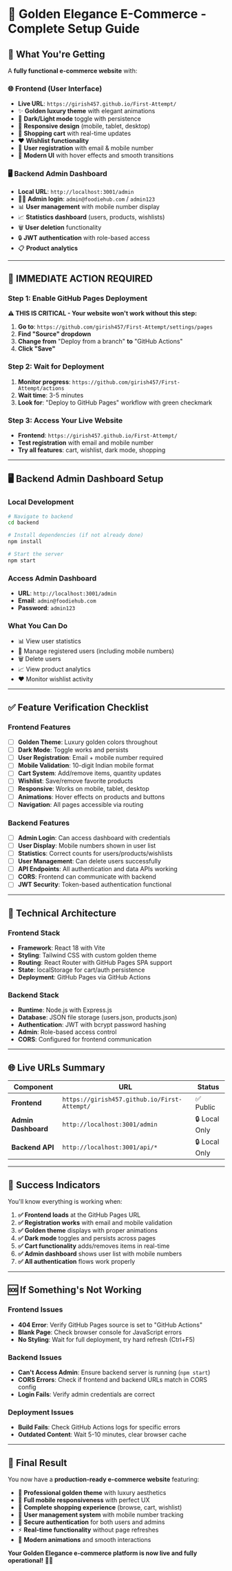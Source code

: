 # 🌟 Golden Elegance E-Commerce - Complete Setup Guide

## 🎯 **What You're Getting**

A **fully functional e-commerce website** with:

### 🌐 **Frontend (User Interface)**
- **Live URL**: `https://girish457.github.io/First-Attempt/`
- ✨ **Golden luxury theme** with elegant animations
- 🌙 **Dark/Light mode** toggle with persistence
- 📱 **Responsive design** (mobile, tablet, desktop)
- 🛒 **Shopping cart** with real-time updates
- ❤️ **Wishlist functionality**
- 🔐 **User registration** with email & mobile number
- 🎨 **Modern UI** with hover effects and smooth transitions

### 🖥️ **Backend Admin Dashboard**
- **Local URL**: `http://localhost:3001/admin`
- 👨‍💼 **Admin login**: `admin@foodiehub.com` / `admin123`
- 📊 **User management** with mobile number display
- 📈 **Statistics dashboard** (users, products, wishlists)
- 🗑️ **User deletion** functionality
- 🔒 **JWT authentication** with role-based access
- 📋 **Product analytics**

---

## 🚀 **IMMEDIATE ACTION REQUIRED**

### **Step 1: Enable GitHub Pages Deployment**
**⚠️ THIS IS CRITICAL - Your website won't work without this step:**

1. **Go to**: `https://github.com/girish457/First-Attempt/settings/pages`
2. **Find "Source" dropdown**
3. **Change from** "Deploy from a branch" **to** "GitHub Actions"
4. **Click "Save"**

### **Step 2: Wait for Deployment**
1. **Monitor progress**: `https://github.com/girish457/First-Attempt/actions`
2. **Wait time**: 3-5 minutes
3. **Look for**: "Deploy to GitHub Pages" workflow with green checkmark

### **Step 3: Access Your Live Website**
- **Frontend**: `https://girish457.github.io/First-Attempt/`
- **Test registration** with email and mobile number
- **Try all features**: cart, wishlist, dark mode, shopping

---

## 🖥️ **Backend Admin Dashboard Setup**

### **Local Development**
```bash
# Navigate to backend
cd backend

# Install dependencies (if not already done)
npm install

# Start the server
npm start
```

### **Access Admin Dashboard**
- **URL**: `http://localhost:3001/admin`
- **Email**: `admin@foodiehub.com`
- **Password**: `admin123`

### **What You Can Do**
- 📊 View user statistics
- 👥 Manage registered users (including mobile numbers)
- 🗑️ Delete users
- 📈 View product analytics
- ❤️ Monitor wishlist activity

---

## ✅ **Feature Verification Checklist**

### **Frontend Features**
- [ ] **Golden Theme**: Luxury golden colors throughout
- [ ] **Dark Mode**: Toggle works and persists
- [ ] **User Registration**: Email + mobile number required
- [ ] **Mobile Validation**: 10-digit Indian mobile format
- [ ] **Cart System**: Add/remove items, quantity updates
- [ ] **Wishlist**: Save/remove favorite products
- [ ] **Responsive**: Works on mobile, tablet, desktop
- [ ] **Animations**: Hover effects on products and buttons
- [ ] **Navigation**: All pages accessible via routing

### **Backend Features**
- [ ] **Admin Login**: Can access dashboard with credentials
- [ ] **User Display**: Mobile numbers shown in user list
- [ ] **Statistics**: Correct counts for users/products/wishlists
- [ ] **User Management**: Can delete users successfully
- [ ] **API Endpoints**: All authentication and data APIs working
- [ ] **CORS**: Frontend can communicate with backend
- [ ] **JWT Security**: Token-based authentication functional

---

## 🔧 **Technical Architecture**

### **Frontend Stack**
- **Framework**: React 18 with Vite
- **Styling**: Tailwind CSS with custom golden theme
- **Routing**: React Router with GitHub Pages SPA support
- **State**: localStorage for cart/auth persistence
- **Deployment**: GitHub Pages via GitHub Actions

### **Backend Stack**
- **Runtime**: Node.js with Express.js
- **Database**: JSON file storage (users.json, products.json)
- **Authentication**: JWT with bcrypt password hashing
- **Admin**: Role-based access control
- **CORS**: Configured for frontend communication

---

## 🌐 **Live URLs Summary**

| Component | URL | Status |
|-----------|-----|--------|
| **Frontend** | `https://girish457.github.io/First-Attempt/` | ✅ Public |
| **Admin Dashboard** | `http://localhost:3001/admin` | 🔒 Local Only |
| **Backend API** | `http://localhost:3001/api/*` | 🔒 Local Only |

---

## 🎊 **Success Indicators**

You'll know everything is working when:

1. **✅ Frontend loads** at the GitHub Pages URL
2. **✅ Registration works** with email and mobile validation
3. **✅ Golden theme** displays with proper animations
4. **✅ Dark mode** toggles and persists across pages
5. **✅ Cart functionality** adds/removes items in real-time
6. **✅ Admin dashboard** shows user list with mobile numbers
7. **✅ All authentication** flows work properly

---

## 🆘 **If Something's Not Working**

### **Frontend Issues**
- **404 Error**: Verify GitHub Pages source is set to "GitHub Actions"
- **Blank Page**: Check browser console for JavaScript errors
- **No Styling**: Wait for full deployment, try hard refresh (Ctrl+F5)

### **Backend Issues**
- **Can't Access Admin**: Ensure backend server is running (`npm start`)
- **CORS Errors**: Check if frontend and backend URLs match in CORS config
- **Login Fails**: Verify admin credentials are correct

### **Deployment Issues**
- **Build Fails**: Check GitHub Actions logs for specific errors
- **Outdated Content**: Wait 5-10 minutes, clear browser cache

---

## 🎯 **Final Result**

You now have a **production-ready e-commerce website** featuring:

- 🌟 **Professional golden theme** with luxury aesthetics
- 📱 **Full mobile responsiveness** with perfect UX
- 🛒 **Complete shopping experience** (browse, cart, wishlist)
- 👥 **User management system** with mobile number tracking
- 🔐 **Secure authentication** for both users and admins
- ⚡ **Real-time functionality** without page refreshes
- 🎨 **Modern animations** and smooth interactions

**Your Golden Elegance e-commerce platform is now live and fully operational!** 🚀✨